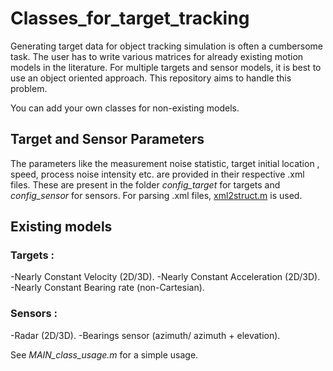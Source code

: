 # Classes_for_target_tracking

Generating target data for object tracking simulation is often a cumbersome task. The user has to write various matrices for already existing motion models in the literature. For multiple targets and sensor models, it is best to use an object oriented approach. This repository aims to handle this problem.

You can add your own classes for non-existing models.

## Target and Sensor Parameters
The parameters like the measurement noise statistic, target initial location , speed, process noise intensity etc. are provided in their respective .xml files. These are present in the folder _config_target_ for targets and _config_sensor_ for sensors. For parsing .xml files, [xml2struct.m](https://www.mathworks.com/matlabcentral/fileexchange/28518-xml2struct) is used.

## Existing models
### Targets : 
  -Nearly Constant Velocity (2D/3D).
  -Nearly Constant Acceleration (2D/3D).  
  -Nearly Constant Bearing rate (non-Cartesian).

### Sensors : 
  -Radar (2D/3D). 
  -Bearings sensor (azimuth/ azimuth + elevation).

See _MAIN_class_usage.m_ for a simple usage. 
